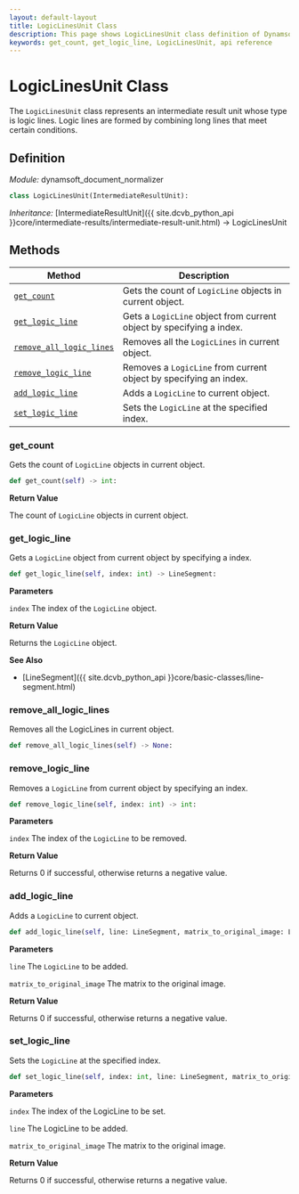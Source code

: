 ```yaml
---
layout: default-layout
title: LogicLinesUnit Class
description: This page shows LogicLinesUnit class definition of Dynamsoft Document Normalizer SDK Python Edition.
keywords: get_count, get_logic_line, LogicLinesUnit, api reference
---
```


# LogicLinesUnit Class

The `LogicLinesUnit` class represents an intermediate result unit whose type is logic lines. Logic lines are formed by combining long lines that meet certain conditions.

## Definition

*Module:* dynamsoft_document_normalizer

```python
class LogicLinesUnit(IntermediateResultUnit):
```

*Inheritance:* [IntermediateResultUnit]({{ site.dcvb_python_api }}core/intermediate-results/intermediate-result-unit.html) -> LogicLinesUnit

## Methods

| Method | Description |
|--------|-------------|
| [`get_count`](#get_count) | Gets the count of `LogicLine` objects in current object.|
| [`get_logic_line`](#get_logic_line) | Gets a `LogicLine` object from current object by specifying a index. |
| [`remove_all_logic_lines`](#remove_all_logic_lines) | Removes all the `LogicLines` in current object. |
| [`remove_logic_line`](#remove_logic_line) | Removes a `LogicLine` from current object by specifying an index. |
| [`add_logic_line`](#add_logic_line) | Adds a `LogicLine` to current object. |
| [`set_logic_line`](#set_logic_line) | Sets the `LogicLine` at the specified index. |

### get_count

Gets the count of `LogicLine` objects in current object.

```python
def get_count(self) -> int: 
```

**Return Value**

The count of `LogicLine` objects in current object.

### get_logic_line

Gets a `LogicLine` object from current object by specifying a index.

```python
def get_logic_line(self, index: int) -> LineSegment:
```

**Parameters**

`index` The index of the `LogicLine` object.

**Return Value**

Returns the `LogicLine` object.

**See Also**

* [LineSegment]({{ site.dcvb_python_api }}core/basic-classes/line-segment.html)

### remove_all_logic_lines

Removes all the LogicLines in current object.

```python
def remove_all_logic_lines(self) -> None:
```

### remove_logic_line

Removes a `LogicLine` from current object by specifying an index.

```python
def remove_logic_line(self, index: int) -> int:
```

**Parameters**

`index` The index of the `LogicLine` to be removed.

**Return Value**

Returns 0 if successful, otherwise returns a negative value.

### add_logic_line

Adds a `LogicLine` to current object.

```python
def add_logic_line(self, line: LineSegment, matrix_to_original_image: List[float] = IDENTITY_MATRIX) -> int:
```

**Parameters**

`line` The `LogicLine` to be added.

`matrix_to_original_image` The matrix to the original image.

**Return Value**

Returns 0 if successful, otherwise returns a negative value.

### set_logic_line

Sets the `LogicLine` at the specified index.

```python
def set_logic_line(self, index: int, line: LineSegment, matrix_to_original_image: List[float] = IDENTITY_MATRIX) -> int:
```

**Parameters**

`index` The index of the LogicLine to be set.

`line` The LogicLine to be added.

`matrix_to_original_image` The matrix to the original image.

**Return Value**

Returns 0 if successful, otherwise returns a negative value.
